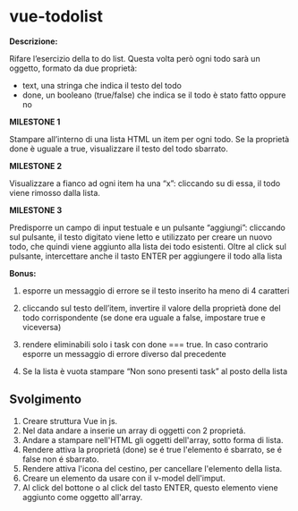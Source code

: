 vue-todolist
===
**Descrizione:**

Rifare l’esercizio della to do list.
Questa volta però ogni todo sarà un oggetto, formato da due proprietà:
- text, una stringa che indica il testo del todo
- done, un booleano (true/false) che indica se il todo è stato fatto oppure no

**MILESTONE 1**

Stampare all’interno di una lista HTML un item per ogni todo.
Se la proprietà done è uguale a true, visualizzare il testo del todo sbarrato.

**MILESTONE 2**

Visualizzare a fianco ad ogni item ha una “x”: cliccando su di essa, il todo viene rimosso dalla lista.

**MILESTONE 3**

Predisporre un campo di input testuale e un pulsante “aggiungi”: cliccando sul pulsante, il testo digitato viene letto e utilizzato per creare un nuovo todo, che quindi viene aggiunto alla lista dei todo esistenti.
Oltre al click sul pulsante, intercettare anche il tasto ENTER per aggiungere il todo alla lista

**Bonus:**

1. esporre un messaggio di errore se il testo inserito ha meno di 4 caratteri

2. cliccando sul testo dell’item, invertire il valore della proprietà done del todo corrispondente (se done era uguale a false, impostare true e viceversa)

3. rendere eliminabili solo i task con done === true. In caso contrario esporre un messaggio di errore diverso dal precedente

4. Se la lista è vuota stampare “Non sono presenti task” al posto della lista

## Svolgimento

1. Creare struttura Vue in js.
2. Nel data andare a inserie un array di oggetti con 2 proprietá.
3. Andare a stampare nell'HTML gli oggetti dell'array, sotto forma di lista.
4. Rendere attiva la proprietá (done) se é true l'elemento é sbarrato, se é false non é sbarrato.
5. Rendere attiva l'icona del cestino, per cancellare l'elemento della lista.
6. Creare un elemento da usare con il v-model dell'imput.
7. Al click del bottone o al click del tasto ENTER, questo elemento viene aggiunto come oggetto all'array.

